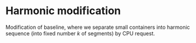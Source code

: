 # Harmonic modification

Modification of baseline, where we separate small containers into harmonic sequence (into fixed number *k* of segments) by CPU request.